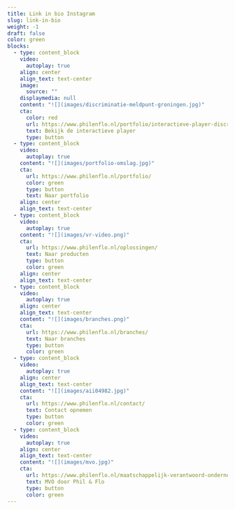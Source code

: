```yaml
---
title: Link in bio Instagram
slug: link-in-bio
weight: -1
draft: false
color: green
blocks:
  - type: content_block
    video:
      autoplay: true
    align: center
    align_text: text-center
    image:
      source: ""
    displaymedia: null
    content: "![](images/discriminatie-meldpunt-groningen.jpg)"
    cta:
      color: red
      url: https://www.philenflo.nl/portfolio/interactieve-player-discriminatie-meldpunt-groningen/
      text: Bekijk de interactieve player
      type: button
  - type: content_block
    video:
      autoplay: true
    content: "![](images/portfolio-omslag.jpg)"
    cta:
      url: https://www.philenflo.nl/portfolio/
      color: green
      type: button
      text: Naar portfolio
    align: center
    align_text: text-center
  - type: content_block
    video:
      autoplay: true
    content: "![](images/vr-video.png)"
    cta:
      url: https://www.philenflo.nl/oplossingen/
      text: Naar producten
      type: button
      color: green
    align: center
    align_text: text-center
  - type: content_block
    video:
      autoplay: true
    align: center
    align_text: text-center
    content: "![](images/branches.png)"
    cta:
      url: https://www.philenflo.nl/branches/
      text: Naar branches
      type: button
      color: green
  - type: content_block
    video:
      autoplay: true
    align: center
    align_text: text-center
    content: "![](images/aii04982.jpg)"
    cta:
      url: https://www.philenflo.nl/contact/
      text: Contact opnemen
      type: button
      color: green
  - type: content_block
    video:
      autoplay: true
    align: center
    align_text: text-center
    content: "![](images/mvo.jpg)"
    cta:
      url: https://www.philenflo.nl/maatschappelijk-verantwoord-ondernemen/
      text: MVO door Phil & Flo
      type: button
      color: green
---
```

